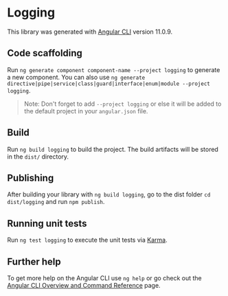 # Logging

This library was generated with [Angular CLI](https://github.com/angular/angular-cli) version 11.0.9.

## Code scaffolding

Run `ng generate component component-name --project logging` to generate a new component. You can also use `ng generate directive|pipe|service|class|guard|interface|enum|module --project logging`.

> Note: Don't forget to add `--project logging` or else it will be added to the default project in your `angular.json` file.

## Build

Run `ng build logging` to build the project. The build artifacts will be stored in the `dist/` directory.

## Publishing

After building your library with `ng build logging`, go to the dist folder `cd dist/logging` and run `npm publish`.

## Running unit tests

Run `ng test logging` to execute the unit tests via [Karma](https://karma-runner.github.io).

## Further help

To get more help on the Angular CLI use `ng help` or go check out the [Angular CLI Overview and Command Reference](https://angular.io/cli) page.
